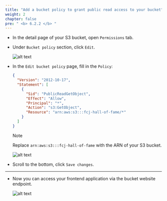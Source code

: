 ```yaml
---
title: "Add a bucket policy to grant public read access to your bucket"
weight: 2
chapter: false
pre: " <b> 6.2.2 </b> "
---
```


- In the detail page of your S3 bucket, open `Permissions` tab.
- Under `Bucket policy` section, click `Edit`.

  ![alt text](/images/workshop-3/s3-bucket--permisions--bucket-policy.png)

- In the `Edit bucket policy` page, fill in the `Policy`:

  ```json
  {
    "Version": "2012-10-17",
    "Statement": [
      {
        "Sid": "PublicReadGetObject",
        "Effect": "Allow",
        "Principal": "*",
        "Action": "s3:GetObject",
        "Resource": "arn:aws:s3:::fcj-hall-of-fame/*"
      }
    ]
  }
  ```

  > [!NOTE]
  > Replace `arn:aws:s3:::fcj-hall-of-fame` with the ARN of your S3 bucket.

  ![alt text](/images/workshop-3/s3-bucket--permisions--bucket-policy--grant-public-access.png)

- Scroll to the bottom, click `Save changes`.

---

- Now you can access your frontend application via the bucket website endpoint.

  ![alt text](/images/workshop-3/s3-bucket--static-website-hosting--frontend-app.png)
